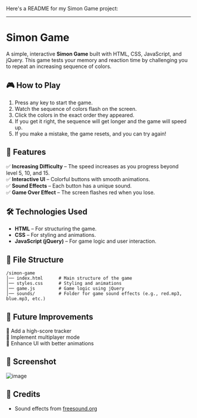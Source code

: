 Here's a README for my Simon Game project:  

---

# Simon Game

A simple, interactive **Simon Game** built with HTML, CSS, JavaScript, and jQuery. This game tests your memory and reaction time by challenging you to repeat an increasing sequence of colors.

## 🎮 How to Play  
1. Press any key to start the game.  
2. Watch the sequence of colors flash on the screen.  
3. Click the colors in the exact order they appeared.  
4. If you get it right, the sequence will get longer and the game will speed up.  
5. If you make a mistake, the game resets, and you can try again!  

## 🚀 Features  
✅ **Increasing Difficulty** – The speed increases as you progress beyond level 5, 10, and 15.  
✅ **Interactive UI** – Colorful buttons with smooth animations.  
✅ **Sound Effects** – Each button has a unique sound.  
✅ **Game Over Effect** – The screen flashes red when you lose.  

## 🛠️ Technologies Used  
- **HTML** – For structuring the game.  
- **CSS** – For styling and animations.  
- **JavaScript (jQuery)** – For game logic and user interaction.  

## 📂 File Structure  
```
/simon-game
│── index.html      # Main structure of the game
│── styles.css      # Styling and animations
│── game.js         # Game logic using jQuery
│── sounds/         # Folder for game sound effects (e.g., red.mp3, blue.mp3, etc.)
```

## 📜 Future Improvements  
🔹 Add a high-score tracker  
🔹 Implement multiplayer mode  
🔹 Enhance UI with better animations  

## 📸 Screenshot  
![image](https://github.com/user-attachments/assets/b13ddc34-4afe-44c8-92b0-5680b9b8e8c6)



## 🎵 Credits  
- Sound effects from [freesound.org](https://freesound.org/)  

